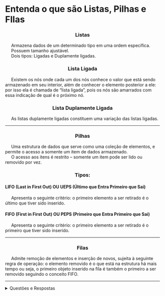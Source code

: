 <h1 align="left">
  Entenda o que são Listas, Pilhas e FIlas
</h1>

<h3 align="center">Listas</h3>

<p align="left">
  &nbsp;&nbsp;&nbsp;&nbsp;&nbsp;Armazena dados de um determinado tipo em uma ordem específica.<br>
  &nbsp;&nbsp;&nbsp;&nbsp;&nbsp;Possuem tamanho ajustável.<br>
  &nbsp;&nbsp;&nbsp;&nbsp;&nbsp;Dois tipos: Ligadas e Duplamente ligadas.
</p>

<h3 align="center">Lista Ligada</h3>

<p align="left">
  &nbsp;&nbsp;&nbsp;&nbsp;&nbsp;Existem os nós onde cada um dos nós conhece o valor que está sendo armazenado em seu interior, além de conhecer o elemento posterior a ele: por isso ela é chamada de “lista ligada”, pois os nós são amarrados com essa indicação de qual é o próximo nó.
</p>

<h3 align="center">Lista Duplamente Ligada</h3>

<p align="left">
  &nbsp;&nbsp;&nbsp;&nbsp;&nbsp;As listas duplamente ligadas constituem uma variação das listas ligadas.
</p>

<hr>

<h3 align="center">Pilhas</h3>

<p align="left">
  &nbsp;&nbsp;&nbsp;&nbsp;&nbsp;Uma estrutura de dados que serve como uma coleção de elementos, e permite o acesso a somente um item de dados armazenado.<br>
  &nbsp;&nbsp;&nbsp;&nbsp;&nbsp;O acesso aos itens é restrito – somente um item pode ser lido ou removido por vez.
</p>

<h3 align="center">Tipos:</h3>

<h4 align="left">LIFO (Last in First Out) OU UEPS (Último que Entra Primeiro que Sai)</h4>

<p align="left">
  &nbsp;&nbsp;&nbsp;&nbsp;&nbsp;Apresenta o seguinte critério: o primeiro elemento a ser retirado é o último que tiver sido inserido.
</p>

<h4 align="left">FIFO (First in First Out) OU PEPS (Primeiro que Entra Primeiro que Sai)</h4>

<p align="left">
  &nbsp;&nbsp;&nbsp;&nbsp;&nbsp;Apresenta o seguinte critério: o primeiro elemento a ser retirado é o primeiro que tiver sido inserido.
</p>

<hr>

<h3 align="center">Filas</h3>

<p align="left">
  &nbsp;&nbsp;&nbsp;&nbsp;&nbsp;Admite remoção de elementos e inserção de novos, sujeita à seguinte regra de operação: o elemento removido é o que está na estrutura há mais tempo ou seja, o primeiro objeto inserido na fila é também o primeiro a ser removido seguindo o conceito FIFO.
</p>

<hr>

<details>
    <summary>Questões e Respostas</summary>

**Qual o critério utilizado pela pilha tipo FIFO?**
- O primeiro elemento a ser retirado é o primeiro que tiver sido inserido.

**Como é feito o acesso aos itens de uma pilha?**
- O acesso aos itens de uma pilha é restrito – somente um item pode ser lido ou removido por vez.

**Para que serve uma estrutura de dados do tipo Lista?**
- Estrutura de Dados do tipo Lista, armazenam dados de um determinado tipo em uma ordem específica.

**Para que serve a Estrutura do tipo Pilha?**
- É uma estrutura de dados que serve como uma coleção de elementos, e permite o acesso a somente um item de dados armazenado.

**Qual a diferença das listas ligadas para as duplamente ligadas?**
- A lista Ligada é unidirecional e a Duplamente Ligada é bidirecional.

**Qual a regra utilizada em uma estrutura do tipo Fila?**
- O elemento removido é o que está na estrutura há mais tempo.

**Quais as siglas corretas dos dois tipos de pilhas existentes (tanto em inglês como português)?**
- LIFO (UEPS) e FIFO (PEPS).

**Quais os dois tipos conhecidos de estruturas do tipo Lista?**
- Ligadas e Duplamente Ligadas.

**Qual conceito da estrutura do tipo Pilha é também utilizado na estrutura Fila?**
- FIFO.

**Qual o critério utilizado pela pilha tipo LIFO?**
- O primeiro elemento a ser retirado é o último que tiver sido inserido.

</details>